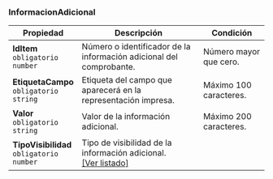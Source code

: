 ### InformacionAdicional

| **Propiedad**                                        | **Descripción**                                                       | **Condición**          |
| ---------------------------------------------------- | ----------------------------------------------------------------------| ---------------------- |
| **IdItem**  <br>`obligatorio`  <br>`number`          | Número o identificador de la información adicional del comprobante.   | Número mayor que cero. |
| **EtiquetaCampo**  <br>`obligatorio`  <br>`string`   | Etiqueta del campo que aparecerá en la representación impresa.        | Máximo 100 caracteres. |
| **Valor**  <br>`obligatorio`  <br>`string`           | Valor de la información adicional.                                    | Máximo 200 caracteres. |
| **TipoVisibilidad**  <br>`obligatorio`  <br>`number` | Tipo de visibilidad de la información adicional.  <br>[[Ver listado]](../Listado/TipoVisibilidadInfoAdicional.md) |  |